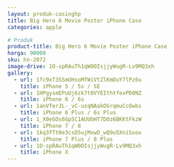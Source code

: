 ```yaml
---
layout: produk-casinghp
title: Big Hero 6 Movie Poster iPhone Case
categories: apple

# Produk
product-title: Big Hero 6 Movie Poster iPhone Case
harga: 90000
sku: hn-2072
image-drive: 1O-spRAuTh1qW0OIsjjyWugR-Lv9MQ3xh
gallery:
  - url: 1fc9xT3SSmUHsoMfWiVtZlKmDuY7lPz6u
    title: iPhone 5 / 5s / SE
  - url: 1HPgysmEPuUj6zk7t0VYEIthtfexPD0NZ
    title: iPhone 6 / 6s
  - url: 1anVferJL-_vC-uzqNAakOGrqmuCcOwbs
    title: iPhone 6 Plus / 6s Plus
  - url: 1_X0eGOs6Gp5C1AUUbHT7DOz6BKKtFkzW
    title: iPhone 7 / 8
  - url: 1kq3fTt0e3csD5ujMxwD_wQ9u5XniSxox
    title: iPhone 7 Plus / 8 Plus
  - url: 1O-spRAuTh1qW0OIsjjyWugR-Lv9MQ3xh
    title: iPhone X
---
```

